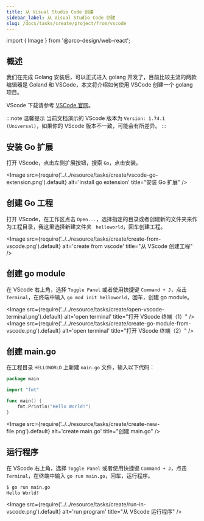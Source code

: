 ```yaml
---
title: 从 Visual Studio Code 创建
sidebar_label: 从 Visual Studio Code 创建
slug: /docs/tasks/create/project/from/vscode
---
```


import { Image } from '@arco-design/web-react';

## 概述

我们在完成 Golang 安装后，可以正式进入 golang 开发了，目前比较主流的两款编辑器是 Goland 和 VSCode，本文将介绍如何使用 VSCode 创建一个 golang 项目。

VScode 下载请参考 [VSCode 官网](https://code.visualstudio.com/)。

:::note 温馨提示
当前文档演示的 VScode 版本为 `Version: 1.74.1 (Universal)`，如果你的 VScode 版本不一致，可能会有所差异。
:::

## 安装 Go 扩展

打开 VScode，点击左侧扩展按钮，搜索 `Go`，点击安装。

<Image
      src={require('../../resource/tasks/create/vscode-go-extension.png').default}
      alt='install go extension'
	  title="安装 Go 扩展"
/>

## 创建 Go 工程

打开 VScode，在工作区点击 `Open...`，选择指定的目录或者创建新的文件夹来作为工程目录，我这里选择新建文件夹 ` helloworld`，回车创建工程。

<Image
      src={require('../../resource/tasks/create/create-from-vscode.png').default}
      alt='create from vscode'
	  title="从 VScode 创建工程"
/>


## 创建 go module

在 VScode 右上角，选择 `Toggle Panel` 或者使用快捷键 `Command + J`，点击 `Terminal`，在终端中输入 `go mod init helloworld`，回车，创建 go module。

<Image
      src={require('../../resource/tasks/create/open-vscode-terminal.png').default}
      alt='open terminal'
	  title="打开 VScode 终端（1）"
/>
<Image
      src={require('../../resource/tasks/create/create-go-module-from-vscode.png').default}
      alt='open terminal'
	  title="打开 VScode 终端（2）"
/>


## 创建 main.go

在工程目录 `HELLOWORLD` 上新建 `main.go` 文件，输入以下代码：

```go
package main

import "fmt"

func main() {
	fmt.Println("Hello World!")
}
```

<Image
      src={require('../../resource/tasks/create/create-new-file.png').default}
      alt='create main.go'
	  title="创建 main.go"
/>


## 运行程序

在 VScode 右上角，选择 `Toggle Panel` 或者使用快捷键 `Command + J`，点击 `Terminal`，在终端中输入 `go run main.go`，回车，运行程序。

```bash
$ go run main.go
Hello World!
```

<Image
      src={require('../../resource/tasks/create/run-in-vscode.png').default}
      alt='run program'
	  title="从 VScode 运行程序"
/>

